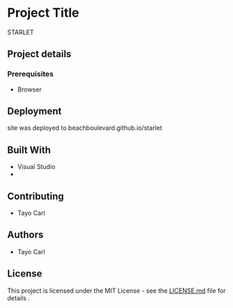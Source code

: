 # Project Title

STARLET

## Project details

### Prerequisites

* Browser


## Deployment

site was deployed to beachboulevard.github.io/starlet

## Built With

* Visual Studio
* 

## Contributing

* Tayo Carl


## Authors

* Tayo Carl

## License

This project is licensed under the MIT License - see the [LICENSE.md](LICENSE.md) file for details .



